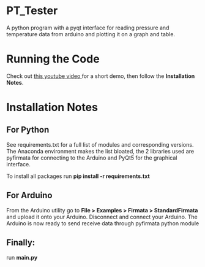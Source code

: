 # PT_Tester
A python program with a pyqt interface for reading pressure and temperature data from arduino and
plotting it on a graph and table.

# Running the Code
Check out <a href="https://www.youtube.com/watch?v=2KEuVRwzcRc"> this youtube video </a> for a short demo, then follow 
the <b>Installation Notes</b>.

# Installation Notes 
## For Python
See requirements.txt for a full list of modules and corresponding versions. The Anaconda environment makes the list bloated,
the 2 libraries used are pyfirmata for connecting to the Arduino and PyQt5 for the graphical interface.

To install all packages run <b>pip install -r requirements.txt</b>

## For Arduino
From the Arduino utility go to <b>File > Examples > Firmata > StandardFirmata</b> and upload it onto your Arduino.
Disconnect and connect your Arduino.
The Arduino is now ready to send receive data through pyfirmata python module

## Finally:
run <b>main.py</b>
